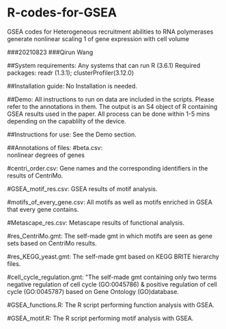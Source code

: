 # R-codes-for-GSEA
GSEA codes for Heterogeneous recruitment abilities to RNA polymerases generate nonlinear scaling 1 of gene expression with cell volume

###20210823
###Qirun Wang
 
##System requirements: 
Any systems that can run R (3.6.1)
Required packages: readr (1.3.1); clusterProfiler(3.12.0)

##Installation guide: 
No Installation is needed.

##Demo: 
All instructions to run on data are included in the scripts. Please refer to the annotations in them.
The output is an S4 object of R containing GSEA results used in the paper.
All process can be done within 1-5 mins depending on the capablilty of the device.

##Instructions for use: 
See the Demo section.

##Annotations of files: 
#beta.csv:  
nonlinear degrees of genes

#centri_order.csv: 
Gene names and the corresponding identifiers in the results of CentriMo.

#GSEA_motif_res.csv: 
GSEA results of motif analysis.

#motifs_of_every_gene.csv: 
All motifs as well as motifs enriched in GSEA that every gene contains.

#Metascape_res.csv: 
Metascape results of functional analysis.

#res_CentriMo.gmt: 
The self-made gmt in which motifs are seen as gene sets based on CentriMo results.

#res_KEGG_yeast.gmt: 
The self-made gmt based on KEGG BRITE hierarchy files.

#cell_cycle_regulation.gmt: 
"The self-made gmt containing only two terms negative regulation of cell cycle (GO:0045786) & positive regulation of cell cycle (GO:0045787) based on Gene Ontology (GO)database.

#GSEA_functions.R: 
The R script performing function analysis with GSEA.

#GSEA_motif.R: 
The R script performing motif analysis with GSEA.
